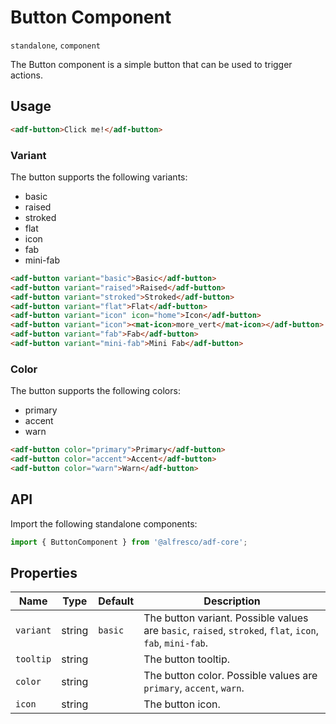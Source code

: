 # Button Component

`standalone`, `component`

The Button component is a simple button that can be used to trigger actions.

## Usage

```html
<adf-button>Click me!</adf-button>
```

### Variant

The button supports the following variants:

- basic
- raised
- stroked
- flat
- icon
- fab
- mini-fab

```html
<adf-button variant="basic">Basic</adf-button>
<adf-button variant="raised">Raised</adf-button>
<adf-button variant="stroked">Stroked</adf-button>
<adf-button variant="flat">Flat</adf-button>
<adf-button variant="icon" icon="home">Icon</adf-button>
<adf-button variant="icon"><mat-icon>more_vert</mat-icon></adf-button>
<adf-button variant="fab">Fab</adf-button>
<adf-button variant="mini-fab">Mini Fab</adf-button>
```

### Color

The button supports the following colors:

- primary
- accent
- warn

```html
<adf-button color="primary">Primary</adf-button>
<adf-button color="accent">Accent</adf-button>
<adf-button color="warn">Warn</adf-button>
```

## API

Import the following standalone components:

```typescript
import { ButtonComponent } from '@alfresco/adf-core';
```

## Properties

| Name      | Type   | Default | Description                                                                                              |
|-----------|--------|---------|----------------------------------------------------------------------------------------------------------|
| `variant` | string | `basic` | The button variant. Possible values are `basic`, `raised`, `stroked`, `flat`, `icon`, `fab`, `mini-fab`. |
| `tooltip` | string |         | The button tooltip.                                                                                      |
| `color`   | string |         | The button color. Possible values are `primary`, `accent`, `warn`.                                       |
| `icon`    | string |         | The button icon.                                                                                         |
